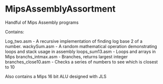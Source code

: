 # MipsAssemblyAssortment
Handful of Mips Assembly programs

Contains:

Log_two.asm - A recursive implementation of finding log base 2 of a number. 
wackySum.asm - A random mathematical operation demonstrating loops and stack usage in assembly
loops_sum13.asm - Loops and arrays in Mips
branchs_intmax.asm - Branches, returns largest integer
branches_close10.asm - Checks a series of numbers to see which is closest to 10

Also contains a Mips 16 bit ALU designed with JLS

